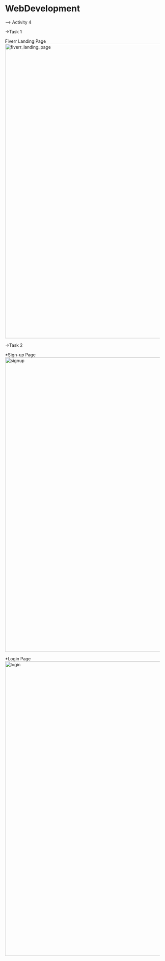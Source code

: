 # WebDevelopment

--> Activity 4

->Task 1

Fiverr Landing Page
<img width="959" alt="fiverr_landing_page" src="https://github.com/MianAhmadWaheed/WebDevelopment/assets/158217746/9fc8869c-3b77-476b-b058-1ef50c9c33b6">


->Task 2

*Sign-up Page
<img width="959" alt="signup" src="https://github.com/MianAhmadWaheed/WebDevelopment/assets/158217746/c3e08bc6-391f-4660-badc-d85c957929b9">

*Login Page
<img width="959" alt="login" src="https://github.com/MianAhmadWaheed/WebDevelopment/assets/158217746/f80f580c-7dda-43ed-9c22-19ed432c4345">
